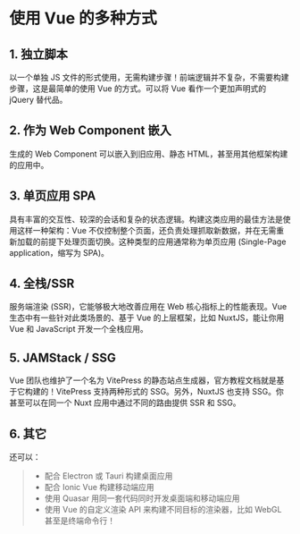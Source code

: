 # 使用 Vue 的多种方式

## 1. 独立脚本

以一个单独 JS 文件的形式使用，无需构建步骤！前端逻辑并不复杂，不需要构建步骤，这是最简单的使用 Vue 的方式。可以将 Vue 看作一个更加声明式的 jQuery 替代品。

## 2. 作为 Web Component 嵌入

生成的 Web Component 可以嵌入到旧应用、静态 HTML，甚至用其他框架构建的应用中。

## 3. 单页应用 SPA

具有丰富的交互性、较深的会话和复杂的状态逻辑。构建这类应用的最佳方法是使用这样一种架构：Vue 不仅控制整个页面，还负责处理抓取新数据，并在无需重新加载的前提下处理页面切换。这种类型的应用通常称为单页应用 (Single-Page application，缩写为 SPA)。

## 4. 全栈/SSR

服务端渲染 (SSR)，它能够极大地改善应用在 Web 核心指标上的性能表现。Vue 生态中有一些针对此类场景的、基于 Vue 的上层框架，比如 NuxtJS，能让你用 Vue 和 JavaScript 开发一个全栈应用。

## 5. JAMStack / SSG

Vue 团队也维护了一个名为 VitePress 的静态站点生成器，官方教程文档就是基于它构建的！VitePress 支持两种形式的 SSG。另外，NuxtJS 也支持 SSG。你甚至可以在同一个 Nuxt 应用中通过不同的路由提供 SSR 和 SSG。

## 6. 其它

还可以：

> - 配合 Electron 或 Tauri 构建桌面应用
> - 配合 Ionic Vue 构建移动端应用
> - 使用 Quasar 用同一套代码同时开发桌面端和移动端应用
> - 使用 Vue 的自定义渲染 API 来构建不同目标的渲染器，比如 WebGL 甚至是终端命令行！